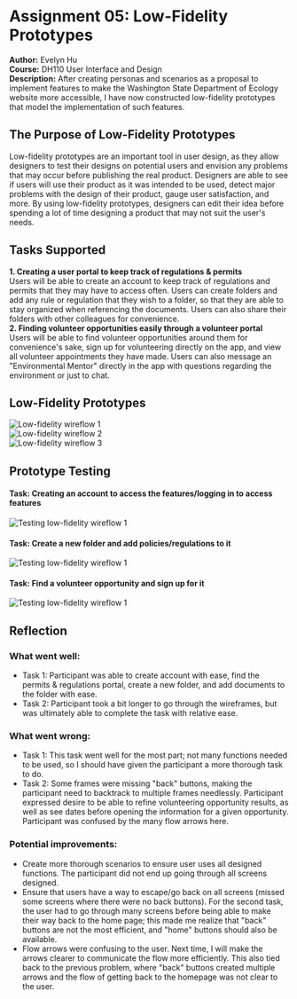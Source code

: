 # Assignment 05: Low-Fidelity Prototypes
**Author:** Evelyn Hu  
**Course:** DH110 User Interface and Design  
**Description:** After creating personas and scenarios as a proposal to implement features to make the Washington State Department of Ecology website more accessible, I have now constructed low-fidelity prototypes that model the implementation of such features.

## The Purpose of Low-Fidelity Prototypes
Low-fidelity prototypes are an important tool in user design, as they allow designers to test their designs on potential users and envision any problems that may occur before publishing the real product. Designers are able to see if users will use their product as it was intended to be used, detect major problems with the design of their product, gauge user satisfaction, and more. By using low-fidelity prototypes, designers can edit their idea before spending a lot of time designing a product that may not suit the user's needs.

## Tasks Supported
**1. Creating a user portal to keep track of regulations & permits**  
Users will be able to create an account to keep track of regulations and permits that they may have to access often. Users can create folders and add any rule or regulation that they wish to a folder, so that they are able to stay organized when referencing the documents. Users can also share their folders with other colleagues for convenience.   
**2. Finding volunteer opportunities easily through a volunteer portal**  
Users will be able to find volunteer opportunities around them for convenience's sake, sign up for volunteering directly on the app, and view all volunteer appointments they have made. Users can also message an "Environmental Mentor" directly in the app with questions regarding the environment or just to chat.  

## Low-Fidelity Prototypes
![Low-fidelity wireflow 1](WF1.jpg)  
![Low-fidelity wireflow 2](WF2.jpg)  
![Low-fidelity wireflow 3](WF3.jpg)  

## Prototype Testing
#### Task: Creating an account to access the features/logging in to access features
![Testing low-fidelity wireflow 1](Testing1.jpg)  
#### Task: Create a new folder and add policies/regulations to it
![Testing low-fidelity wireflow 1](Testing2.jpg)  
#### Task: Find a volunteer opportunity and sign up for it
![Testing low-fidelity wireflow 1](Testing3.jpg)  

## Reflection
### What went well:
- Task 1: Participant was able to create account with ease, find the permits & regulations portal, create a new folder, and add documents to the folder with ease.
- Task 2: Participant took a bit longer to go through the wireframes, but was ultimately able to complete the task with relative ease.
### What went wrong:
- Task 1: This task went well for the most part; not many functions needed to be used, so I should have given the participant a more thorough task to do.
- Task 2: Some frames were missing "back" buttons, making the participant need to backtrack to multiple frames needlessly. Participant expressed desire to be able to refine volunteering opportunity results, as well as see dates before opening the information for a given opportunity. Participant was confused by the many flow arrows here.

### Potential improvements:
- Create more thorough scenarios to ensure user uses all designed functions. The participant did not end up going through all screens designed.
- Ensure that users have a way to escape/go back on all screens (missed some screens where there were no back buttons). For the second task, the user had to go through many screens before being able to make their way back to the home page; this made me realize that "back" buttons are not the most efficient, and "home" buttons should also be available.
- Flow arrows were confusing to the user. Next time, I will make the arrows clearer to communicate the flow more efficiently. This also tied back to the previous problem, where "back" buttons created multiple arrows and the flow of getting back to the homepage was not clear to the user.
